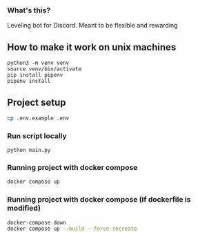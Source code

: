 ### What's this?
Leveling bot for Discord. Meant to be flexible and rewarding 

## How to make it work on unix machines
```commandline
python3 -m venv venv
source venv/bin/activate
pip install pipenv
pipenv install
```

## Project setup

```bash
cp .env.example .env
```

### Run script locally
```commandline
python main.py
```


### Running project with docker compose
```bash
docker compose up
```

### Running project with docker compose (if dockerfile is modified)
```bash
docker-compose down
docker compose up --build --force-recreate
```
